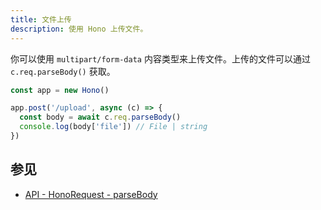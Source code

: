 ```yaml
---
title: 文件上传
description: 使用 Hono 上传文件。
---
```


你可以使用 `multipart/form-data` 内容类型来上传文件。上传的文件可以通过 `c.req.parseBody()` 获取。

```ts
const app = new Hono()

app.post('/upload', async (c) => {
  const body = await c.req.parseBody()
  console.log(body['file']) // File | string
})
```

## 参见

- [API - HonoRequest - parseBody](/docs/api/request#parsebody)
